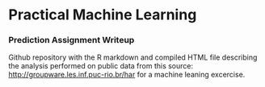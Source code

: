 # Practical Machine Learning

### Prediction Assignment Writeup

Github repository with the R markdown and compiled HTML file describing the analysis performed on public data from this source: http://groupware.les.inf.puc-rio.br/har for a machine leaning excercise.
